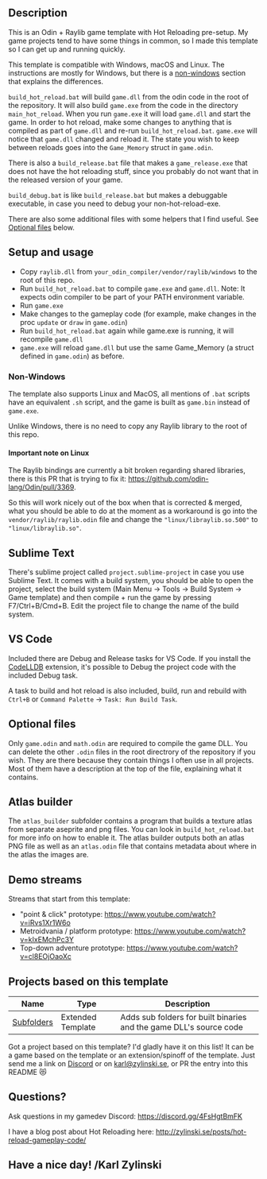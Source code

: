 ## Description

This is an Odin + Raylib game template with Hot Reloading pre-setup. My game projects tend to have some things in common, so I made this template so I can get up and running quickly.

This template is compatible with Windows, macOS and Linux. The instructions are mostly for Windows, but there is a [non-windows](#non-windows) section that explains the differences.

`build_hot_reload.bat` will build `game.dll` from the odin code in the root of the repository. It will also build `game.exe` from the code in the directory `main_hot_reload`. When you run `game.exe` it will load `game.dll` and start the game. In order to hot reload, make some changes to anything that is compiled as part of `game.dll` and re-run `build_hot_reload.bat`. `game.exe` will notice that `game.dll` changed and reload it. The state you wish to keep between reloads goes into the `Game_Memory` struct in `game.odin`.

There is also a `build_release.bat` file that makes a `game_release.exe` that does not have the hot reloading stuff, since you probably do not want that in the released version of your game.

`build_debug.bat` is like `build_release.bat` but makes a debuggable executable, in case you need to debug your non-hot-reload-exe.

There are also some additional files with some helpers that I find useful. See [Optional files](#optional-files) below.

## Setup and usage

- Copy `raylib.dll` from `your_odin_compiler/vendor/raylib/windows` to the root of this repo.
- Run `build_hot_reload.bat` to compile `game.exe` and `game.dll`. Note: It expects odin compiler to be part of your PATH environment variable.
- Run `game.exe`
- Make changes to the gameplay code (for example, make changes in the proc `update` or `draw` in `game.odin`)
- Run `build_hot_reload.bat` again while game.exe is running, it will recompile `game.dll`
- `game.exe` will reload `game.dll` but use the same Game_Memory (a struct defined in `game.odin`) as before.

### Non-Windows

The template also supports Linux and MacOS, all mentions of `.bat` scripts have an equivalent `.sh` script, and the game is built as `game.bin` instead of `game.exe`.

Unlike Windows, there is no need to copy any Raylib library to the root of this repo.

#### Important note on Linux

The Raylib bindings are currently a bit broken regarding shared libraries, there is this PR that is trying to fix it: https://github.com/odin-lang/Odin/pull/3369.

So this will work nicely out of the box when that is corrected & merged, what you should be able to do at the moment as a workaround is go into the `vendor/raylib/raylib.odin` file and change the `"linux/libraylib.so.500"` to `"linux/libraylib.so"`.

## Sublime Text

There's sublime project called `project.sublime-project` in case you use Sublime Text. It comes with a build system, you should be able to open the project, select the build system (Main Menu -> Tools -> Build System -> Game template) and then compile + run the game by pressing F7/Ctrl+B/Cmd+B. Edit the project file to change the name of the build system.

## VS Code

Included there are Debug and Release tasks for VS Code. If you install the [CodeLLDB](https://marketplace.visualstudio.com/items?itemName=vadimcn.vscode-lldb) extension, it's possible to Debug the project code with the included Debug task.

A task to build and hot reload is also included, build, run and rebuild with `Ctrl+B` or `Command Palette` -> `Task: Run Build Task`.

## Optional files

Only `game.odin` and `math.odin` are required to compile the game DLL. You can delete the other `.odin` files in the root directrory of the repository if you wish. They are there because they contain things I often use in all projects. Most of them have a description at the top of the file, explaining what it contains.

## Atlas builder

The `atlas_builder` subfolder contains a program that builds a texture atlas from separate aseprite and png files. You can look in `build_hot_reload.bat` for more info on how to enable it. The atlas builder outputs both an atlas PNG file as well as an `atlas.odin` file that contains metadata about where in the atlas the images are.

## Demo streams

Streams that start from this template:
- "point & click" prototype: https://www.youtube.com/watch?v=iRvs1Xr1W6o
- Metroidvania / platform prototype: https://www.youtube.com/watch?v=kIxEMchPc3Y
- Top-down adventure prototype: https://www.youtube.com/watch?v=cl8EOjOaoXc

## Projects based on this template

| Name | Type | Description |
| ---- | ---- | ----------- |
| [Subfolders](https://github.com/alfredbaudisch/odin-raylib-hot-reload-game-template/tree/build-subfolders) | Extended Template | Adds sub folders for built binaries and the game DLL's source code |

Got a project based on this template? I'd gladly have it on this list! It can be a game based on the template or an extension/spinoff of the template. Just send me a link on [Discord](https://discord.gg/4FsHgtBmFK) or on karl@zylinski.se, or PR the entry into this README 😻 


## Questions?

Ask questions in my gamedev Discord: https://discord.gg/4FsHgtBmFK

I have a blog post about Hot Reloading here: http://zylinski.se/posts/hot-reload-gameplay-code/

## Have a nice day! /Karl Zylinski
